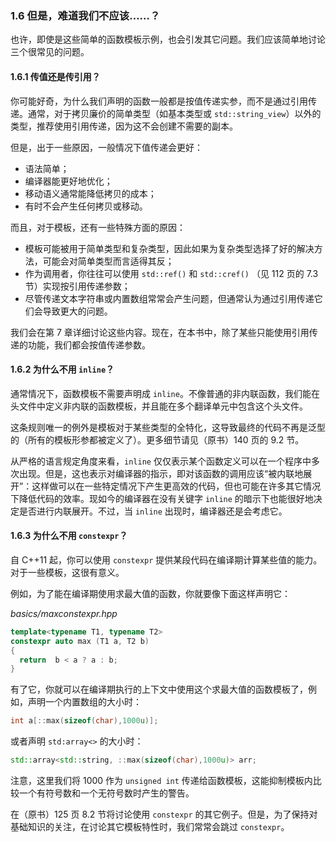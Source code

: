 ### 1.6    但是，难道我们不应该……？

也许，即使是这些简单的函数模板示例，也会引发其它问题。我们应该简单地讨论三个很常见的问题。

#### 1.6.1    传值还是传引用？

你可能好奇，为什么我们声明的函数一般都是按值传递实参，而不是通过引用传递。通常，对于拷贝廉价的简单类型（如基本类型或 `std::string_view`）以外的类型，推荐使用引用传递，因为这不会创建不需要的副本。

但是，出于一些原因，一般情况下值传递会更好：

+ 语法简单；
+ 编译器能更好地优化；
+ 移动语义通常能降低拷贝的成本；
+ 有时不会产生任何拷贝或移动。

而且，对于模板，还有一些特殊方面的原因：

+ 模板可能被用于简单类型和复杂类型，因此如果为复杂类型选择了好的解决方法，可能会对简单类型而言适得其反；
+ 作为调用者，你往往可以使用 `std::ref()` 和 `std::cref()` （见 112 页的 7.3 节）实现按引用传递参数；
+ 尽管传递文本字符串或内置数组常常会产生问题，但通常认为通过引用传递它们会导致更大的问题。

我们会在第 7 章详细讨论这些内容。现在，在本书中，除了某些只能使用引用传递的功能，我们都会按值传递参数。

#### 1.6.2    为什么不用 `inline`？

通常情况下，函数模板不需要声明成 `inline`。不像普通的非内联函数，我们能在头文件中定义非内联的函数模板，并且能在多个翻译单元中包含这个头文件。

这条规则唯一的例外是模板对于某些类型的全特化，这导致最终的代码不再是泛型的（所有的模板形参都被定义了）。更多细节请见（原书）140 页的 9.2 节。

从严格的语言规定角度来看，`inline` 仅仅表示某个函数定义可以在一个程序中多次出现。但是，这也表示对编译器的指示，即对该函数的调用应该“被内联地展开”：这样做可以在一些特定情况下产生更高效的代码，但也可能在许多其它情况下降低代码的效率。现如今的编译器在没有关键字 `inline` 的暗示下也能很好地决定是否进行内联展开。不过，当 `inline` 出现时，编译器还是会考虑它。

#### 1.6.3    为什么不用 `constexpr`？

自 C++11 起，你可以使用 `constexpr` 提供某段代码在编译期计算某些值的能力。对于一些模板，这很有意义。

例如，为了能在编译期使用求最大值的函数，你就要像下面这样声明它：

*basics/maxconstexpr.hpp*

```c++
template<typename T1, typename T2>
constexpr auto max (T1 a, T2 b)
{
  return  b < a ? a : b;
}
```

有了它，你就可以在编译期执行的上下文中使用这个求最大值的函数模板了，例如，声明一个内置数组的大小时：

```c++
int a[::max(sizeof(char),1000u)];
```

或者声明 `std:array<>` 的大小时：

```c++
std::array<std::string, ::max(sizeof(char),1000u)> arr;
```

注意，这里我们将 1000 作为 `unsigned int` 传递给函数模板，这能抑制模板内比较一个有符号数和一个无符号数时产生的警告。

在（原书）125 页 8.2 节将讨论使用 `constexpr` 的其它例子。但是，为了保持对基础知识的关注，在讨论其它模板特性时，我们常常会跳过 `constexpr`。